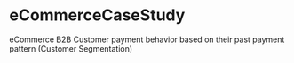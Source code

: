 # eCommerceCaseStudy
eCommerce B2B Customer payment behavior based on their past payment pattern (Customer Segmentation) 
